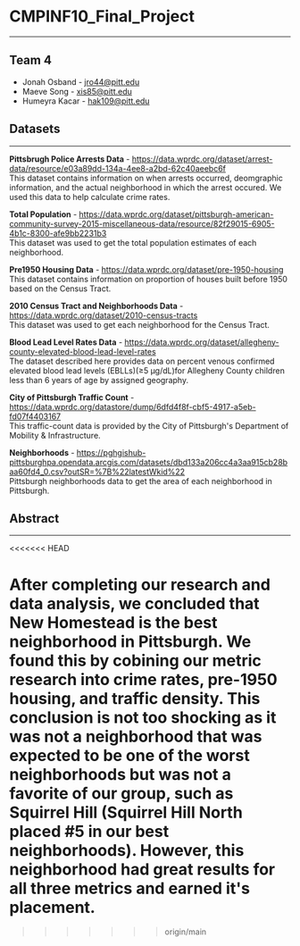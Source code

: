 # CMPINF10_Final_Project
---

## Team 4
- Jonah Osband - jro44@pitt.edu
- Maeve Song - xis85@pitt.edu
- Humeyra Kacar - hak109@pitt.edu

## Datasets
---
**Pittsbrugh Police Arrests Data** - https://data.wprdc.org/dataset/arrest-data/resource/e03a89dd-134a-4ee8-a2bd-62c40aeebc6f<br>This dataset contains information on when arrests occurred, deomgraphic information, and the actual neighborhood in which the arrest occured. We used this data to help calculate crime rates.

**Total Population** - https://data.wprdc.org/dataset/pittsburgh-american-community-survey-2015-miscellaneous-data/resource/82f29015-6905-4b1c-8300-afe9bb2231b3<br>This dataset was used to get the total population estimates of each neighborhood.

**Pre1950 Housing Data** - https://data.wprdc.org/dataset/pre-1950-housing
<br>This dataset contains information on proportion of houses built before 1950 based on the Census Tract. 

**2010 Census Tract and Neighborhoods Data** - https://data.wprdc.org/dataset/2010-census-tracts
<br>This dataset was used to get each neighborhood for the Census Tract. 

**Blood Lead Level Rates Data** - https://data.wprdc.org/dataset/allegheny-county-elevated-blood-lead-level-rates
<br>The dataset described here provides data on percent venous confirmed elevated blood lead levels (EBLLs)(≥5 μg/dL)for Allegheny County children less than 6 years of age by assigned geography. 

**City of Pittsburgh Traffic Count** -  https://data.wprdc.org/datastore/dump/6dfd4f8f-cbf5-4917-a5eb-fd07f4403167
<br>This traffic-count data is provided by the City of Pittsburgh's Department of Mobility & Infrastructure.

**Neighborhoods** - https://pghgishub-pittsburghpa.opendata.arcgis.com/datasets/dbd133a206cc4a3aa915cb28baa60fd4_0.csv?outSR=%7B%22latestWkid%22
<br>Pittsburgh neighborhoods data to get the area of each neighborhood in Pittsburgh.

## Abstract
---
<<<<<<< HEAD

After completing our research and data analysis, we concluded that New Homestead is the best neighborhood in Pittsburgh. We found this by cobining our metric research into crime rates, pre-1950 housing, and traffic density. This conclusion is not too shocking as it was not a neighborhood that was expected to be one of the worst neighborhoods but was not a favorite of our group, such as Squirrel Hill (Squirrel Hill North placed #5 in our best neighborhoods). However, this neighborhood had great results for all three metrics and earned it's placement.
=======
>>>>>>> origin/main
